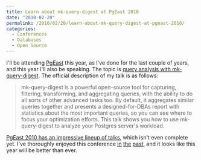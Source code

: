 ```yaml
---
title: Learn about mk-query-digest at PgEast 2010
date: "2010-02-20"
permalink: /2010/02/20/learn-about-mk-query-digest-at-pgeast-2010/
categories:
  - Conferences
  - Databases
  - Open Source
---
```

I'll be attending [PgEast][1] this year, as I've done for the last couple of years, and this year I'll also be speaking. The topic is [query analysis with mk-query-digest][2]. The official description of my talk is as follows:

> mk-query-digest is a powerful open-source tool for capturing, filtering, transforming, and aggregating queries, with the ability to do all sorts of other advanced tasks too. By default, it aggregates similar queries together and presents a designed-for-DBAs report with statistics about the most important queries, so you can see where to focus your optimization efforts. This talk shows you how to use mk-query-digest to analyze your Postgres server's workload.

[PgEast 2010 has an impressive lineup of talks][3], which isn't even complete yet. I've thoroughly enjoyed this conference [in][4] [the][5] [past][6], and it looks like this year will be better than ever.

 [1]: http://www.postgresqlconference.org/
 [2]: http://postgresqlconference.org/2010/east/talks/query/analysis_with_mk_query_digest
 [3]: http://www.postgresqlconference.org/2010/east/talks
 [4]: http://www.xaprb.com/blog/2009/04/05/postgresql-conference-east-2009-day-three/
 [5]: http://www.xaprb.com/blog/2009/04/04/postgresql-conference-east-2009-day-two/
 [6]: http://www.xaprb.com/blog/2008/04/01/postgresql-conference-east-2008/
